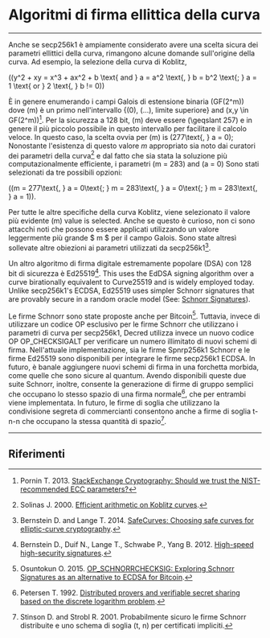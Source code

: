 # Algoritmi di firma ellittica della curva 

---

Anche se secp256k1 è ampiamente considerato avere una scelta sicura dei parametri ellittici della curva, rimangono alcune domande sull'origine della curva. Ad esempio, la selezione della curva di Koblitz,

\((y^2 + xy = x^3 + ax^2 + b \text{ and } a = a^2 \text{, } b = b^2 \text{; } a = 1 \text{ or } 2 \text{, } b != 0)\)

È in genere enumerando i campi Galois di estensione binaria \(GF(2^m)\) dove \(m\) è un primo nell'intervallo {\(0\), \(...\), limite superiore} and \(x,y \in GF(2^m)\)[^1]. Per la sicurezza a 128 bit, \(m\) deve essere \(\geqslant 257\) e in genere il più piccolo possibile in questo intervallo per facilitare il calcolo veloce. In questo caso, la scelta ovvia per \(m\) is \(277\text{, } a = 0\); Nonostante l'esistenza di questo valore $m$ appropriato sia noto dai curatori dei parametri della curva[^2] e dal fatto che sia stata la soluzione più computazionalmente efficiente, i parametri \(m = 283\) and \(a = 0\) Sono stati selezionati da tre possibili opzioni:

 \((m = 277\text{, } a = 0\text{; } m = 283\text{, } a = 0\text{; } m = 283\text{, } a = 1)\).

Per tutte le altre specifiche della curva Koblitz, viene selezionato il valore più evidente \(m\) value is selected. Anche se questo è curioso, non ci sono attacchi noti che possono essere applicati utilizzando un valore leggermente più grande $ m $ per il campo Galois. Sono state altresì sollevate altre obiezioni ai parametri utilizzati da secp256k1[^3].

Un altro algoritmo di firma digitale estremamente popolare (DSA) con 128 bit di sicurezza è Ed25519[^4]. This uses the EdDSA signing algorithm over a curve birationally equivalent to Curve25519 and is widely employed today. Unlike secp256k1's ECDSA, Ed25519 uses simpler Schnorr signatures that are provably secure in a random oracle model (See: [Schnorr Signatures](schnorr-signatures.md)).

Le firme Schnorr sono state proposte anche per Bitcoin[^5]. Tuttavia, invece di utilizzare un codice OP esclusivo per le firme Schnorr che utilizzano i parametri di curva per secp256k1, Decred utilizza invece un nuovo codice OP OP_CHECKSIGALT per verificare un numero illimitato di nuovi schemi di firma. Nell'attuale implementazione, sia le firme Spnrp256k1 Schnorr e le firme Ed25519 sono disponibili per integrare le firme secp256k1 ECDSA. In futuro, è banale aggiungere nuovi schemi di firma in una forchetta morbida, come quelle che sono sicure al quantum. Avendo disponibili queste due suite Schnorr, inoltre, consente la generazione di firme di gruppo semplici che occupano lo stesso spazio di una firma normale[^6], che per entrambi viene implementata. In futuro, le firme di soglia che utilizzano la condivisione segreta di commercianti consentono anche a firme di soglia t-n-n che occupano la stessa quantità di spazio[^7].

---

## <i class="fa fa-book"></i> Riferimenti 

[^1]: Pornin T. 2013. [StackExchange Cryptography: Should we trust the NIST-recommended ECC parameters?](https://decred.org/research/pornin2013.pdf)
[^2]: Solinas J. 2000. [Efficient arithmetic on Koblitz curves](https://decred.org/research/solinas2000.pdf).
[^3]: Bernstein D. and Lange T. 2014. [SafeCurves: Choosing safe curves for elliptic-curve cryptography](http://safecurves.cr.yp.to).
[^4]: Bernstein D., Duif N., Lange T., Schwabe P., Yang B. 2012. [High-speed high-security signatures](https://decred.org/research/bernstein2012.pdf).
[^5]: Osuntokun O. 2015. [OP_SCHNORRCHECKSIG: Exploring Schnorr Signatures as an alternative to ECDSA for Bitcoin](https://decred.org/research/osuntokun2015.pdf).
[^6]: Petersen T. 1992. [Distributed provers and verifiable secret sharing based on the discrete logarithm problem](https://decred.org/research/petersen1992.pdf).
[^7]: Stinson D. and Strobl R. 2001. Probabilmente sicuro le firme Schnorr distribuite e uno schema di soglia (t, n) per certificati impliciti.

